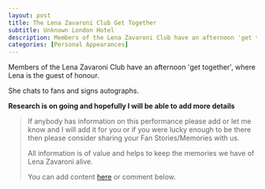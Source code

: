 ```yaml
---
layout: post
title: The Lena Zavaroni Club Get Together
subtitle: Unknown London Hotel
description: Members of the Lena Zavaroni Club have an afternoon 'get together', where Lena is the guest of honour. She chats to fans and signs autographs.
categories: [Personal Appearances]
---
```


Members of the Lena Zavaroni Club have an afternoon 'get together', where Lena is the guest of honour.

She chats to fans and signs autographs.

**Research is on going and hopefully I will be able to add more details**
> If anybody has information on this performance please add or let me know and I will add it for you or if you were lucky enough to be there then please consider sharing your Fan Stories/Memories with us.
>
> All information is of value and helps to keep the memories we have of Lena Zavaroni alive.
>
> You can add content [here](https://github.com/FanzOfLenaZavaroni/fanzoflenazavaroni.github.io) or comment below.
